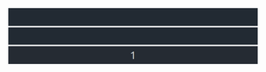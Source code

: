 <img alt="Arrow spinner" src="./images/gifs/spinners/s_arrow.gif">

<img alt="Arrow spinner" src="./images/gifs/spinners/s_ball.gif">

<img alt="Arrow spinner" src="./images/gifs/spinners/s_block.gif">
